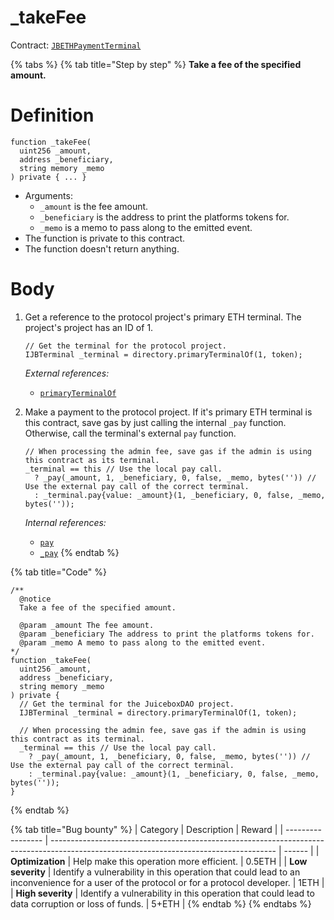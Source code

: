 # _takeFee

Contract: [`JBETHPaymentTerminal`](../)​‌

{% tabs %}
{% tab title="Step by step" %}
**Take a fee of the specified amount.**

# Definition

```solidity
function _takeFee(
  uint256 _amount,
  address _beneficiary,
  string memory _memo
) private { ... }
```

* Arguments:
  * `_amount` is the fee amount.
  * `_beneficiary` is the address to print the platforms tokens for.
  * `_memo` is a memo to pass along to the emitted event.
* The function is private to this contract.
* The function doesn't return anything.

# Body

1.  Get a reference to the protocol project's primary ETH terminal. The project's project has an ID of 1.

    ```solidity
    // Get the terminal for the protocol project.
    IJBTerminal _terminal = directory.primaryTerminalOf(1, token);
    ```

    _External references:_

    * [`primaryTerminalOf`](../../../jbdirectory/read/primaryterminalof.md)
2.  Make a payment to the protocol project. If it's primary ETH terminal is this contract, save gas by just calling the internal `_pay` function. Otherwise, call the terminal's external `pay` function.

    ```solidity
    // When processing the admin fee, save gas if the admin is using this contract as its terminal.
    _terminal == this // Use the local pay call.
      ? _pay(_amount, 1, _beneficiary, 0, false, _memo, bytes('')) // Use the external pay call of the correct terminal.
      : _terminal.pay{value: _amount}(1, _beneficiary, 0, false, _memo, bytes(''));
    ```

    _Internal references:_

    * [`pay`](pay.md)
    * [`_pay`](\_pay.md)
{% endtab %}

{% tab title="Code" %}
```solidity
/** 
  @notice 
  Take a fee of the specified amount.

  @param _amount The fee amount.
  @param _beneficiary The address to print the platforms tokens for.
  @param _memo A memo to pass along to the emitted event.
*/
function _takeFee(
  uint256 _amount,
  address _beneficiary,
  string memory _memo
) private {
  // Get the terminal for the JuiceboxDAO project.
  IJBTerminal _terminal = directory.primaryTerminalOf(1, token);

  // When processing the admin fee, save gas if the admin is using this contract as its terminal.
  _terminal == this // Use the local pay call.
    ? _pay(_amount, 1, _beneficiary, 0, false, _memo, bytes('')) // Use the external pay call of the correct terminal.
    : _terminal.pay{value: _amount}(1, _beneficiary, 0, false, _memo, bytes(''));
}
```
{% endtab %}

{% tab title="Bug bounty" %}
| Category          | Description                                                                                                                            | Reward |
| ----------------- | -------------------------------------------------------------------------------------------------------------------------------------- | ------ |
| **Optimization**  | Help make this operation more efficient.                                                                                               | 0.5ETH |
| **Low severity**  | Identify a vulnerability in this operation that could lead to an inconvenience for a user of the protocol or for a protocol developer. | 1ETH   |
| **High severity** | Identify a vulnerability in this operation that could lead to data corruption or loss of funds.                                        | 5+ETH  |
{% endtab %}
{% endtabs %}
